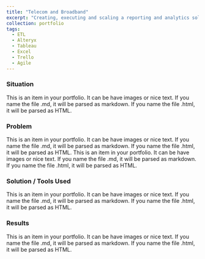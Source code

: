 ```yaml
---
title: "Telecom and Broadband"
excerpt: "Creating, executing and scaling a reporting and analytics solution for a corporate finance team in the telco industry<br/><img src='/images/telco1.jpg'>"
collection: portfolio
tags:
  - ETL
  - Alteryx
  - Tableau
  - Excel
  - Trello
  - Agile
---
```


### Situation
This is an item in your portfolio. It can be have images or nice text. If you name the file .md, it will be parsed as markdown. If you name the file .html, it will be parsed as HTML. 

### Problem
This is an item in your portfolio. It can be have images or nice text. If you name the file .md, it will be parsed as markdown. If you name the file .html, it will be parsed as HTML.  This is an item in your portfolio. It can be have images or nice text. If you name the file .md, it will be parsed as markdown. If you name the file .html, it will be parsed as HTML. 

### Solution / Tools Used
This is an item in your portfolio. It can be have images or nice text. If you name the file .md, it will be parsed as markdown. If you name the file .html, it will be parsed as HTML. 

### Results
This is an item in your portfolio. It can be have images or nice text. If you name the file .md, it will be parsed as markdown. If you name the file .html, it will be parsed as HTML. 


